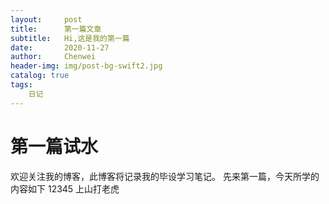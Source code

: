```yaml
---
layout:     post
title:      第一篇文章
subtitle:   Hi,这是我的第一篇
date:       2020-11-27
author:     Chenwei
header-img: img/post-bg-swift2.jpg
catalog: true
tags:
    日记
---
```



# 第一篇试水

欢迎关注我的博客，此博客将记录我的毕设学习笔记。
先来第一篇，今天所学的内容如下
12345
上山打老虎
